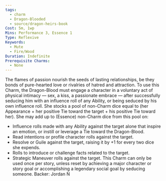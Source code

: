 ```yaml
---
tags:
  - charm
  - Dragon-Blooded
  - source/dragon-heirs-book
Cost: 5m, 1wp
Mins: Performance 3, Essence 1
Type: Reflexive
Keywords:
  - Mute
  - Fire/Wood
Duration: Indefinite
Prerequisite Charms:
  - None
---
```

The flames of passion nourish the seeds of lasting relationships, be they bonds of pure-hearted love or rivalries of hatred and attraction. To use this Charm, the Dragon-Blood must engage a character in a voluntary act of physical intimacy — sex, a kiss, a passionate embrace — after successfully seducing him with an influence roll of any Ability, or being seduced by his own influence roll. She stocks a pool of non-Charm dice equal to (her Appearance + her positive Tie toward the target + his positive Tie toward her). She may add up to (Essence) non-Charm dice from this pool on:  
- Influence rolls made with any Ability against the target alone that inspire an emotion, or instill or leverage a Tie toward the Dragon-Blood.
- Read intentions or profile character rolls against the target.
- Resolve or Guile against the target, raising it by +1 for every two dice she expends.
- Rolls to introduce or challenge facts related to the target.
- Strategic Maneuver rolls against the target.
This Charm can only be used once per story, unless reset by achieving a major character or story goal or accomplishing a legendary social goal by seducing someone.
Backer: Jordan N